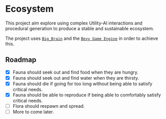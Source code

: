 # Ecosystem

This project aim explore using complex Utility-AI interactions and procedural generation to produce a stable and sustainable ecosystem.

The project uses [`Big_Brain`](https://github.com/zkat/big-brain) and the [`Bevy Game Engine`](https://github.com/bevyengine/bevy) in order to achieve this.

## Roadmap

- [x] Fauna should seek out and find food when they are hungry.
- [x] Fauna should seek out and find water when they are thirsty.
- [x] Fauna should die if going for too long without being able to satisfy critical needs.
- [x] Fauna should be able to reproduce if being able to comfortably satisfy critical needs.
- [ ] Flora should respawn and spread.
- [ ] More to come later.
